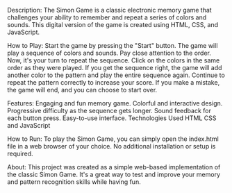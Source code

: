 Description:
The Simon Game is a classic electronic memory game that challenges your ability to remember and repeat a series of colors and sounds. This digital version of the game is created using HTML, CSS, and JavaScript.

How to Play:
Start the game by pressing the "Start" button.
The game will play a sequence of colors and sounds. Pay close attention to the order.
Now, it's your turn to repeat the sequence. Click on the colors in the same order as they were played.
If you get the sequence right, the game will add another color to the pattern and play the entire sequence again.
Continue to repeat the pattern correctly to increase your score.
If you make a mistake, the game will end, and you can choose to start over.

Features:
Engaging and fun memory game.
Colorful and interactive design.
Progressive difficulty as the sequence gets longer.
Sound feedback for each button press.
Easy-to-use interface.
Technologies Used
HTML
CSS and
JavaScript

How to Run:
To play the Simon Game, you can simply open the index.html file in a web browser of your choice. No additional installation or setup is required.

About:
This project was created as a simple web-based implementation of the classic Simon Game. It's a great way to test and improve your memory and pattern recognition skills while having fun.
